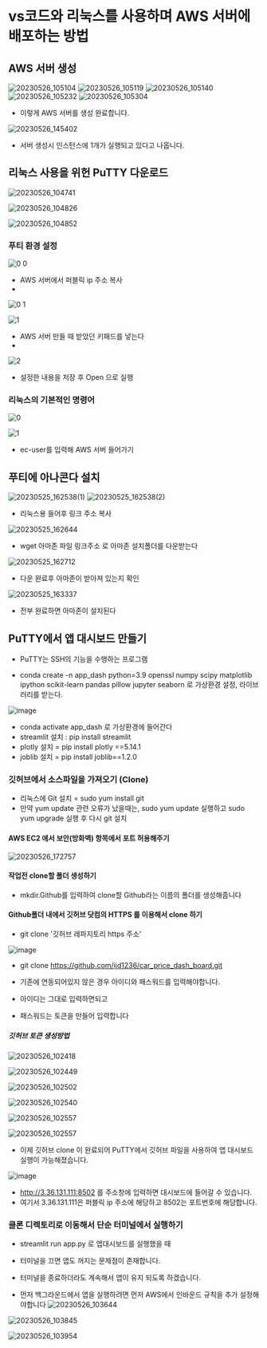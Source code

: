 # vs코드와 리눅스를 사용하며 AWS 서버에 배포하는 방법

## AWS 서버 생성

![20230526_105104](https://github.com/ijd1236/Amazon/assets/130967884/bd94ab10-5839-4623-b0cb-7183a2df9b16)
![20230526_105119](https://github.com/ijd1236/Amazon/assets/130967884/4ea5b940-67df-4ec1-a925-6ea9615a8322)
![20230526_105140](https://github.com/ijd1236/Amazon/assets/130967884/2a148cef-7b54-49ff-b01c-8f4e48f08a10)
![20230526_105232](https://github.com/ijd1236/Amazon/assets/130967884/0127b7ec-9d1c-4378-826a-22715c60a26d)
![20230526_105304](https://github.com/ijd1236/Amazon/assets/130967884/046c2710-c0b4-4f98-9cef-a1884a1d83f1)

- 이렇게 AWS 서버를 생성 완료합니다.

![20230526_145402](https://github.com/ijd1236/Amazon/assets/130967884/1fa6533d-2fcb-4459-8681-f63512ce816a)

- 서버 생성시 인스턴스에 1개가 실행되고 있다고 나옵니다.

## 리눅스 사용을 위헌 PuTTY 다운로드

![20230526_104741](https://github.com/ijd1236/Amazon/assets/130967884/089f75e5-228e-4ce9-add4-7581c0f50f6e)

![20230526_104826](https://github.com/ijd1236/Amazon/assets/130967884/cf8e165c-3fc6-43d3-a6c8-7bf7326a46df)

![20230526_104852](https://github.com/ijd1236/Amazon/assets/130967884/1c891a6a-7def-4cd1-a7be-e14c1c5851ad)

### 푸티 환경 설정

![0 0](https://github.com/ijd1236/Amazon/assets/130967884/91b9c545-5bae-4288-af8d-194e438631f0)

- AWS 서버에서 퍼블릭 ip 주소 복사
- 
![0 1](https://github.com/ijd1236/Amazon/assets/130967884/143d14f6-3d3a-4410-a016-aee9f2b8c5a4)

![1](https://github.com/ijd1236/Amazon/assets/130967884/ff943f05-8ebd-4237-aa33-48ad41c57d75)

- AWS 서버 만들 때 받았던 키패드를 넣는다
- 
![2](https://github.com/ijd1236/Amazon/assets/130967884/d804a3b4-51f3-47f8-a9cc-b755d70f365f)

- 설정한 내용을 저장 후 Open 으로 실행

### 리눅스의 기본적인 명령어
![0](https://github.com/ijd1236/Amazon/assets/130967884/80ead9f5-8388-41d9-b1a4-6cb29d948ec7)

![1](https://github.com/ijd1236/Amazon/assets/130967884/5826f1df-cd3c-4b1a-89cc-f43121f776de)

- ec-user를 입력해 AWS 서버 들어가기

## 푸티에 아나콘다 설치
![20230525_162538(1)](https://github.com/ijd1236/Amazon/assets/130967884/2d8bdd28-0658-4e9b-b11a-da3be229d857)
![20230525_162538(2)](https://github.com/ijd1236/Amazon/assets/130967884/d3746b0c-14c6-4602-be42-a0aa47db74b8)

- 리눅스용 들어후 링크 주소 복사

![20230525_162644](https://github.com/ijd1236/Amazon/assets/130967884/bb880513-b7c1-4519-98b0-2ae3d7629bd5)

- wget 아마존 파일 링크주소 로 아마존 설치폴더를 다운받는다

![20230525_162712](https://github.com/ijd1236/Amazon/assets/130967884/5dff8915-d97c-4efc-949f-fc7b445e86d2)

- 다운 완료후 아마존이 받아져 있는지 확인

![20230525_163337](https://github.com/ijd1236/Amazon/assets/130967884/e29fb3b3-b8d7-4eff-8d34-3a87a88eaaad)

- 전부 완료하면 아마존이 설치된다


## PuTTY에서 앱 대시보드 만들기

- PuTTY는 SSH의 기능을 수행하는 프로그램

- conda create -n app_dash python=3.9 openssl numpy scipy matplotlib ipython scikit-learn pandas pillow jupyter seaborn 로 가상환경 설정, 라이브러리를 받는다.

![image](https://github.com/ijd1236/Amazon/assets/130967884/5bdf6c86-a4ec-4fb4-a252-d458d064a6ed)

- conda activate app_dash 로 가상환경에 들어간다
- streamlit 설치 : pip install streamlit
- plotly 설치 = pip install plotly ==5.14.1
- joblib 설치 = pip install joblib==1.2.0


### 깃허브에서 소스파일을 가져오기 (Clone)

- 리눅스에 Git 설치 = sudo yum install git
- 만약 yum update 관련 오류가 났을때는, sudo yum update 실행하고 sudo yum upgrade 실행 후 다시 git 설치

#### AWS EC2 에서 보안(방화벽) 항목에서 포트 허용해주기
![20230526_172757](https://github.com/ijd1236/Amazon/assets/130967884/ecd343b7-9221-4ade-8158-91107aec4ffd)

#### 작업전 clone할 폴더 생성하기

- mkdir.Github를 입력하여 clone할 Github라는 이름의 폴더를 생성해줍니다

#### Github폴더 내에서 깃허브 닷컴의 HTTPS 를 이용해서 clone 하기

- git clone '깃허브 레파지토리 https 주소'

![image](https://github.com/ijd1236/Amazon/assets/130967884/48c12806-88f8-4bc6-aa24-e297d164f55e)

- git clone https://github.com/ijd1236/car_price_dash_board.git 

- 기존에 연동되어있지 않은 경우 아이디와 패스워드를 입력해야합니다.
- 아이디는 그대로 입력하면되고
- 패스워드는 토큰을 만들어 입력합니다
##### 깃허브 토큰 생성방법
![20230526_102418](https://github.com/ijd1236/Amazon/assets/130967884/b2dc063e-0476-4171-9faa-583ce5112482)

![20230526_102449](https://github.com/ijd1236/Amazon/assets/130967884/6b708e2b-412a-4cc1-8cc7-16887fe7b2d1)

![20230526_102502](https://github.com/ijd1236/Amazon/assets/130967884/93c28c65-8999-4d53-9bc1-7f9088fe3e48)

![20230526_102540](https://github.com/ijd1236/Amazon/assets/130967884/01debfe8-3333-4941-b34f-d00fbeeb9a54)


![20230526_102557](https://github.com/ijd1236/Amazon/assets/130967884/63433f07-c194-4421-8b0c-3aaf920355b6)


![20230526_102557](https://github.com/ijd1236/Amazon/assets/130967884/5a7ba79a-fa44-41a0-b369-078032e68e82)


- 이제 깃허브 clone 이 완료되어 PuTTY에서 깃허브 파일을 사용하여 앱 대시보드 실행이 가능해졌습니다.

![image](https://github.com/ijd1236/Amazon/assets/130967884/9413cf9d-f250-41ab-bd3f-742b15359e3e)

- http://3.36.131.111:8502 를 주소창에 입력하면 대시보드에 들어갈 수 있습니다.
- 여기서 3.36.131.111은 퍼블릭 ip 주소에 해당하고 8502는 포트번호에 해당합니다.

### 클론 디렉토리로 이동해서 단순 터미널에서 실행하기
- streamlit run app.py 로 앱대시보드를 실행했을 때
- 터미널을 끄면 앱도 꺼지는 문제점이 존재합니다.
- 터미널을 종료하더라도 계속해서 앱이 유지 되도록 하겠습니다.

- 먼저 백그라운드에서 앱을 실행하려면 먼저 AWS에서 인바운드 규칙을 추가 설정해야합니다
![20230526_103644](https://github.com/ijd1236/Amazon/assets/130967884/88947e59-5ee9-4f56-9db9-cb59a56b4b3d)

![20230526_103845](https://github.com/ijd1236/Amazon/assets/130967884/50448046-c88d-44b9-9bd0-4bff2b6af154)


![20230526_103954](https://github.com/ijd1236/Amazon/assets/130967884/37983d50-c648-4aa9-9839-f974a1d6998e)









